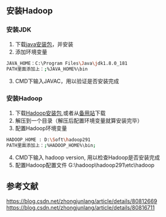 
## 安装Hadoop
### 安装JDK
1. 下载[java安装包](http://www.oracle.com/technetwork/java/javase/downloads/jdk8-downloads-2133151.html)，并安装
2. 添加环境变量
```bash
JAVA_HOME：C:\Program Files\Java\jdk1.8.0_181
PATH里面添加上：;%JAVA_HOME%\bin
```
3. CMD下输入JAVAC，用以验证是否安装完成


### 安装Hadoop
1. 下载[Hadoop安装包](http://archive.apache.org/dist/hadoop/core/),或者从[备用站](http://mirror.bit.edu.cn/apache/hadoop/common/)下载
2. 解压到一个目录（解压后配置环境变量就算安装完毕）
3. 配置Hadoop环境变量
```bash
HADOOP_HOME : D:\Soft\hadoop291
PATH里面添加上：;%HADOOP_HOME%\bin;
```
4. CMD下输入 hadoop version, 用以检查Hadoop是否安装完成
5. 配置Hadoop配置文件 G:\hadoop\hadoop291\etc\hadoop











## 参考文献

https://blog.csdn.net/zhongjunlang/article/details/80812669  
https://blog.csdn.net/zhongjunlang/article/details/80816711
